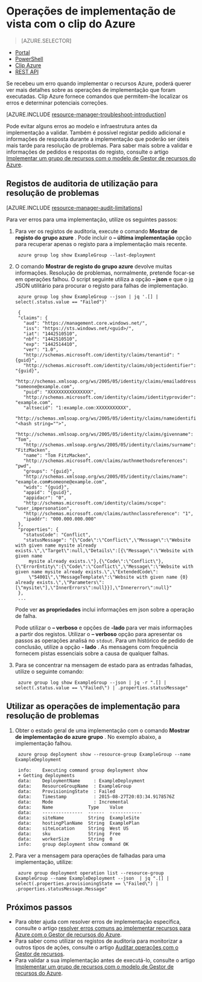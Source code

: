 <properties
   pageTitle="Ver operações de implementação com Azure clip | Microsoft Azure"
   description="Descreve como utilizar o clip do Azure para detetar problemas de implementação do Gestor de recursos."
   services="azure-resource-manager,virtual-machines"
   documentationCenter=""
   tags="top-support-issue"
   authors="tfitzmac"
   manager="timlt"
   editor="tysonn"/>

<tags
   ms.service="azure-resource-manager"
   ms.devlang="na"
   ms.topic="article"
   ms.tgt_pltfrm="vm-multiple"
   ms.workload="infrastructure"
   ms.date="08/15/2016"
   ms.author="tomfitz"/>

# <a name="view-deployment-operations-with-azure-cli"></a>Operações de implementação de vista com o clip do Azure

> [AZURE.SELECTOR]
- [Portal](resource-manager-troubleshoot-deployments-portal.md)
- [PowerShell](resource-manager-troubleshoot-deployments-powershell.md)
- [Clip Azure](resource-manager-troubleshoot-deployments-cli.md)
- [REST API](resource-manager-troubleshoot-deployments-rest.md)

Se recebeu um erro quando implementar o recursos Azure, poderá querer ver mais detalhes sobre as operações de implementação que foram executadas. Clip Azure fornece comandos que permitem-lhe localizar os erros e determinar potenciais correções.

[AZURE.INCLUDE [resource-manager-troubleshoot-introduction](../includes/resource-manager-troubleshoot-introduction.md)]

Pode evitar alguns erros ao modelo e infraestrutura antes da implementação a validar. Também é possível registar pedido adicional e informações de resposta durante a implementação que poderão ser úteis mais tarde para resolução de problemas. Para saber mais sobre a validar e informações de pedidos e respostas do registo, consulte o artigo [Implementar um grupo de recursos com o modelo de Gestor de recursos do Azure](resource-group-template-deploy-cli.md).

## <a name="use-audit-logs-to-troubleshoot"></a>Registos de auditoria de utilização para resolução de problemas

[AZURE.INCLUDE [resource-manager-audit-limitations](../includes/resource-manager-audit-limitations.md)]

Para ver erros para uma implementação, utilize os seguintes passos:

1. Para ver os registos de auditoria, execute o comando **Mostrar de registo do grupo azure** . Pode incluir o **– última implementação** opção para recuperar apenas o registo para a implementação mais recente.

        azure group log show ExampleGroup --last-deployment

2. O comando **Mostrar de registo do grupo azure** devolve muitas informações. Resolução de problemas, normalmente, pretende focar-se em operações falhou. O script seguinte utiliza a opção **– json** e que o [jq](https://stedolan.github.io/jq/) JSON utilitário para procurar o registo para falhas de implementação.

        azure group log show ExampleGroup --json | jq '.[] | select(.status.value == "Failed")'
        
        {
        "claims": {
          "aud": "https://management.core.windows.net/",
          "iss": "https://sts.windows.net/<guid>/",
          "iat": "1442510510",
          "nbf": "1442510510",
          "exp": "1442514410",
          "ver": "1.0",
          "http://schemas.microsoft.com/identity/claims/tenantid": "{guid}",
          "http://schemas.microsoft.com/identity/claims/objectidentifier": "{guid}",
          "http://schemas.xmlsoap.org/ws/2005/05/identity/claims/emailaddress": "someone@example.com",
          "puid": "XXXXXXXXXXXXXXXX",
          "http://schemas.microsoft.com/identity/claims/identityprovider": "example.com",
          "altsecid": "1:example.com:XXXXXXXXXXX",
          "http://schemas.xmlsoap.org/ws/2005/05/identity/claims/nameidentifier": "<hash string="">",
          "http://schemas.xmlsoap.org/ws/2005/05/identity/claims/givenname": "Tom",
          "http://schemas.xmlsoap.org/ws/2005/05/identity/claims/surname": "FitzMacken",
          "name": "Tom FitzMacken",
          "http://schemas.microsoft.com/claims/authnmethodsreferences": "pwd",
          "groups": "{guid}",
          "http://schemas.xmlsoap.org/ws/2005/05/identity/claims/name": "example.com#someone@example.com",
          "wids": "{guid}",
          "appid": "{guid}",
          "appidacr": "0",
          "http://schemas.microsoft.com/identity/claims/scope": "user_impersonation",
          "http://schemas.microsoft.com/claims/authnclassreference": "1",
          "ipaddr": "000.000.000.000"
        },
        "properties": {
          "statusCode": "Conflict",
          "statusMessage": "{\"Code\":\"Conflict\",\"Message\":\"Website with given name mysite already exists.\",\"Target\":null,\"Details\":[{\"Message\":\"Website with given name
            mysite already exists.\"},{\"Code\":\"Conflict\"},{\"ErrorEntity\":{\"Code\":\"Conflict\",\"Message\":\"Website with given name mysite already exists.\",\"ExtendedCode\":
            \"54001\",\"MessageTemplate\":\"Website with given name {0} already exists.\",\"Parameters\":[\"mysite\"],\"InnerErrors\":null}}],\"Innererror\":null}"
        },
        ...

    Pode ver **as propriedades** inclui informações em json sobre a operação de falha.

    Pode utilizar o **– verboso** e opções de **-lado** para ver mais informações a partir dos registos.  Utilizar o **– verboso** opção para apresentar os passos as operações analisá no `stdout`. Para um histórico de pedido de conclusão, utilize a opção **- lado** . As mensagens com frequência fornecem pistas essenciais sobre a causa de qualquer falhas.

3. Para se concentrar na mensagem de estado para as entradas falhadas, utilize o seguinte comando:

        azure group log show ExampleGroup --json | jq -r ".[] | select(.status.value == \"Failed\") | .properties.statusMessage"


## <a name="use-deployment-operations-to-troubleshoot"></a>Utilizar as operações de implementação para resolução de problemas

1. Obter o estado geral de uma implementação com o comando **Mostrar de implementação do azure grupo** . No exemplo abaixo, a implementação falhou.

        azure group deployment show --resource-group ExampleGroup --name ExampleDeployment
        
        info:    Executing command group deployment show
        + Getting deployments
        data:    DeploymentName     : ExampleDeployment
        data:    ResourceGroupName  : ExampleGroup
        data:    ProvisioningState  : Failed
        data:    Timestamp          : 2015-08-27T20:03:34.9178576Z
        data:    Mode               : Incremental
        data:    Name             Type    Value
        data:    ---------------  ------  ------------
        data:    siteName         String  ExampleSite
        data:    hostingPlanName  String  ExamplePlan
        data:    siteLocation     String  West US
        data:    sku              String  Free
        data:    workerSize       String  0
        info:    group deployment show command OK

2. Para ver a mensagem para operações de falhadas para uma implementação, utilize:

        azure group deployment operation list --resource-group ExampleGroup --name ExampleDeployment --json  | jq ".[] | select(.properties.provisioningState == \"Failed\") | .properties.statusMessage.Message"


## <a name="next-steps"></a>Próximos passos

- Para obter ajuda com resolver erros de implementação específica, consulte o artigo [resolver erros comuns ao implementar recursos para Azure com o Gestor de recursos do Azure](resource-manager-common-deployment-errors.md).
- Para saber como utilizar os registos de auditoria para monitorizar a outros tipos de ações, consulte o artigo [Auditar operações com o Gestor de recursos](resource-group-audit.md).
- Para validar a sua implementação antes de executá-lo, consulte o artigo [Implementar um grupo de recursos com o modelo de Gestor de recursos do Azure](resource-group-template-deploy.md).
